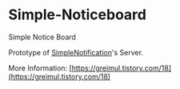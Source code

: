 # Simple-Noticeboard
Simple Notice Board   
   
    
Prototype of [SimpleNotification](https://github.com/GreimuL/SimpleNotification)'s Server.   
   
More Information: [https://greimul.tistory.com/18](https://greimul.tistory.com/18)   
